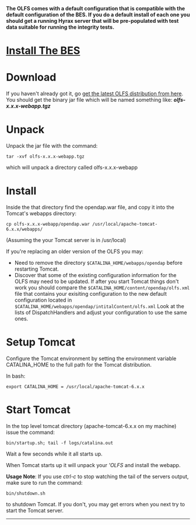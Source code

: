 **The OLFS comes with a default configuration that is compatible with
the default configuration of the BES. If you do a default install of
each one you should get a running Hyrax server that will be
pre-populated with test data suitable for running the integrity tests.**

# [Install The BES](Hyrax_-_BES_Installation "wikilink")

# Download

If you haven't already got it, go [get the latest OLFS distribution from
here](http://www.opendap.org/download/olfs.html). You should get the
binary jar file which will be named something like:
***olfs-x.x.x-webapp.tgz***

# Unpack

Unpack the jar file with the command:

`tar -xvf olfs-x.x.x-webapp.tgz`

which will unpack a directory called olfs-x.x.x-webapp

# Install

Inside the that directory find the opendap.war file, and copy it into
the Tomcat's webapps directory:

`cp olfs-x.x.x-webapp/opendap.war /usr/local/apache-tomcat-6.x.x/webapps/`

(Assuming the your Tomcat server is in /usr/local)

If you're replacing an older version of the OLFS you may:

- Need to remove the directory `$CATALINA_HOME/webapps/opendap` before
  restarting Tomcat.
- Discover that some of the existing configuration information for the
  OLFS may need to be updated. If after you start Tomcat things don't
  work you should compare the `$CATALINA_HOME/content/opendap/olfs.xml`
  file that contains your exisiting configuration to the new default
  configuration located in
  `$CATALINA_HOME/webapps/opendap/intitalContent/olfs.xml` Look at the
  lists of DispatchHandlers and adjust your configuration to use the
  same ones.

# Setup Tomcat

Configure the Tomcat environment by setting the environment variable
CATALINA_HOME to the full path for the Tomcat distribution.

In bash:

`export CATALINA_HOME = /usr/local/apache-tomcat-6.x.x`

# Start Tomcat

In the top level tomcat directory (apache-tomcat-6.x.x on my machine)
issue the command:

`bin/startup.sh; tail -f logs/catalina.out`

Wait a few seconds while it all starts up.

When Tomcat starts up it will unpack your *'OLFS* and install the
webapp.

**Usage Note**: If you use *ctrl-c* to stop watching the tail of the
servers output, make sure to run the command:

`bin/shutdown.sh`

to shutdown Tomcat. If you don't, you may get errors when you next try
to start the Tomcat server.

------------------------------------------------------------------------